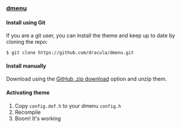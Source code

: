 ### [dmenu](https://tools.suckless.org/dmenu)

#### Install using Git

If you are a git user, you can install the theme and keep up to date by cloning the repo:

    $ git clone https://github.com/dracula/dmenu.git

#### Install manually

Download using the [GitHub .zip download](https://github.com/dracula/dmenu/archive/master.zip) option and unzip them.

#### Activating theme

1. Copy `config.def.h` to your dmenu `config.h`
2. Recompile
3. Boom! It's working
